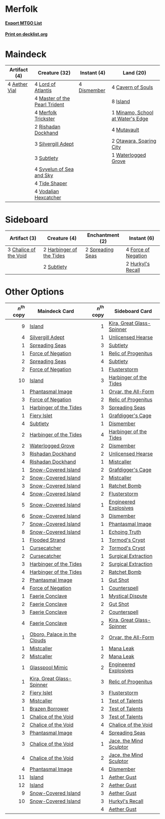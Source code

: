 # Merfolk

#### [Export MTGO List](../collection/Merfolk/Merfolk.txt)
#### [Print on decklist.org](http://decklist.org/?deckmain=4%09Aether%20Vial%0A4%09Cavern%20of%20Souls%0A4%09Dismember%0A8%09Island%0A4%09Lord%20of%20Atlantis%0A4%09Master%20of%20the%20Pearl%20Trident%0A4%09Merfolk%20Trickster%0A1%09Minamo,%20School%20at%20Water's%20Edge%0A4%09Mutavault%0A2%09Otawara,%20Soaring%20City%0A2%09Rishadan%20Dockhand%0A3%09Silvergill%20Adept%0A3%09Subtlety%0A4%09Svyelun%20of%20Sea%20and%20Sky%0A4%09Tide%20Shaper%0A4%09Vodalian%20Hexcatcher%0A1%09Waterlogged%20Grove&deckside=3%09Chalice%20of%20the%20Void%0A4%09Force%20of%20Negation%0A2%09Harbinger%20of%20the%20Tides%0A2%09Hurkyl's%20Recall%0A2%09Spreading%20Seas%0A2%09Subtlety)
# Maindeck

|                                     Artifact (4)                                      |                                             Creature (32)                                              |                                     Instant (4)                                      |                                                Land (20)                                                 |
|---------------------------------------------------------------------------------------|--------------------------------------------------------------------------------------------------------|--------------------------------------------------------------------------------------|----------------------------------------------------------------------------------------------------------|
|4 [Aether Vial](http://gatherer.wizards.com/Pages/Card/Details.aspx?multiverseid=48146)|4 [Lord of Atlantis](http://gatherer.wizards.com/Pages/Card/Details.aspx?multiverseid=707)              |4 [Dismember](http://gatherer.wizards.com/Pages/Card/Details.aspx?multiverseid=382182)|4 [Cavern of Souls](http://gatherer.wizards.com/Pages/Card/Details.aspx?multiverseid=278058)              |
|                                                                                       |4 [Master of the Pearl Trident](http://gatherer.wizards.com/Pages/Card/Details.aspx?multiverseid=438449)|                                                                                      |8 [Island](http://gatherer.wizards.com/Pages/Card/Details.aspx?multiverseid=439857)                       |
|                                                                                       |4 [Merfolk Trickster](http://gatherer.wizards.com/Pages/Card/Details.aspx?multiverseid=442944)          |                                                                                      |1 [Minamo, School at Water's Edge](http://gatherer.wizards.com/Pages/Card/Details.aspx?multiverseid=79179)|
|                                                                                       |2 [Rishadan Dockhand](http://gatherer.wizards.com/Pages/Card/Details.aspx?multiverseid=522135)          |                                                                                      |4 [Mutavault](http://gatherer.wizards.com/Pages/Card/Details.aspx?multiverseid=370733)                    |
|                                                                                       |3 [Silvergill Adept](http://gatherer.wizards.com/Pages/Card/Details.aspx?multiverseid=139682)           |                                                                                      |2 [Otawara, Soaring City](http://gatherer.wizards.com/Pages/Card/Details.aspx?multiverseid=548584)        |
|                                                                                       |3 [Subtlety](http://gatherer.wizards.com/Pages/Card/Details.aspx?multiverseid=522143)                   |                                                                                      |1 [Waterlogged Grove](http://gatherer.wizards.com/Pages/Card/Details.aspx?multiverseid=464198)            |
|                                                                                       |4 [Svyelun of Sea and Sky](http://gatherer.wizards.com/Pages/Card/Details.aspx?multiverseid=522145)     |                                                                                      |                                                                                                          |
|                                                                                       |4 [Tide Shaper](http://gatherer.wizards.com/Pages/Card/Details.aspx?multiverseid=522148)                |                                                                                      |                                                                                                          |
|                                                                                       |4 [Vodalian Hexcatcher](http://gatherer.wizards.com/Pages/Card/Details.aspx?multiverseid=574555)        |                                                                                      |                                                                                                          |


# Sideboard

|                                          Artifact (3)                                          |                                           Creature (4)                                            |                                      Enchantment (2)                                      |                                         Instant (6)                                          |
|------------------------------------------------------------------------------------------------|---------------------------------------------------------------------------------------------------|-------------------------------------------------------------------------------------------|----------------------------------------------------------------------------------------------|
|3 [Chalice of the Void](http://gatherer.wizards.com/Pages/Card/Details.aspx?multiverseid=442211)|2 [Harbinger of the Tides](http://gatherer.wizards.com/Pages/Card/Details.aspx?multiverseid=433017)|2 [Spreading Seas](http://gatherer.wizards.com/Pages/Card/Details.aspx?multiverseid=190405)|4 [Force of Negation](http://gatherer.wizards.com/Pages/Card/Details.aspx?multiverseid=464001)|
|                                                                                                |2 [Subtlety](http://gatherer.wizards.com/Pages/Card/Details.aspx?multiverseid=522143)              |                                                                                           |2 [Hurkyl's Recall](http://gatherer.wizards.com/Pages/Card/Details.aspx?multiverseid=135260)  |


# Other Options

|*n*<sup>th</sup> copy|                                            Maindeck Card                                            |*n*<sup>th</sup> copy|                                          Sideboard Card                                           |
|--------------------:|-----------------------------------------------------------------------------------------------------|--------------------:|---------------------------------------------------------------------------------------------------|
|                    9|[Island](http://gatherer.wizards.com/Pages/Card/Details.aspx?multiverseid=439857)                    |                    1|[Kira, Great Glass-Spinner](http://gatherer.wizards.com/Pages/Card/Details.aspx?multiverseid=74445)|
|                    4|[Silvergill Adept](http://gatherer.wizards.com/Pages/Card/Details.aspx?multiverseid=139682)          |                    1|[Unlicensed Hearse](http://gatherer.wizards.com/Pages/Card/Details.aspx?multiverseid=555447)       |
|                    1|[Spreading Seas](http://gatherer.wizards.com/Pages/Card/Details.aspx?multiverseid=190405)            |                    3|[Subtlety](http://gatherer.wizards.com/Pages/Card/Details.aspx?multiverseid=522143)                |
|                    1|[Force of Negation](http://gatherer.wizards.com/Pages/Card/Details.aspx?multiverseid=464001)         |                    1|[Relic of Progenitus](http://gatherer.wizards.com/Pages/Card/Details.aspx?multiverseid=174824)     |
|                    2|[Spreading Seas](http://gatherer.wizards.com/Pages/Card/Details.aspx?multiverseid=190405)            |                    4|[Subtlety](http://gatherer.wizards.com/Pages/Card/Details.aspx?multiverseid=522143)                |
|                    2|[Force of Negation](http://gatherer.wizards.com/Pages/Card/Details.aspx?multiverseid=464001)         |                    1|[Flusterstorm](http://gatherer.wizards.com/Pages/Card/Details.aspx?multiverseid=228255)            |
|                   10|[Island](http://gatherer.wizards.com/Pages/Card/Details.aspx?multiverseid=439857)                    |                    3|[Harbinger of the Tides](http://gatherer.wizards.com/Pages/Card/Details.aspx?multiverseid=433017)  |
|                    1|[Phantasmal Image](http://gatherer.wizards.com/Pages/Card/Details.aspx?multiverseid=220099)          |                    1|[Orvar, the All-Form](http://gatherer.wizards.com/Pages/Card/Details.aspx?multiverseid=503678)     |
|                    3|[Force of Negation](http://gatherer.wizards.com/Pages/Card/Details.aspx?multiverseid=464001)         |                    2|[Relic of Progenitus](http://gatherer.wizards.com/Pages/Card/Details.aspx?multiverseid=174824)     |
|                    1|[Harbinger of the Tides](http://gatherer.wizards.com/Pages/Card/Details.aspx?multiverseid=433017)    |                    3|[Spreading Seas](http://gatherer.wizards.com/Pages/Card/Details.aspx?multiverseid=190405)          |
|                    1|[Fiery Islet](http://gatherer.wizards.com/Pages/Card/Details.aspx?multiverseid=464187)               |                    1|[Grafdigger's Cage](http://gatherer.wizards.com/Pages/Card/Details.aspx?multiverseid=278452)       |
|                    4|[Subtlety](http://gatherer.wizards.com/Pages/Card/Details.aspx?multiverseid=522143)                  |                    1|[Dismember](http://gatherer.wizards.com/Pages/Card/Details.aspx?multiverseid=382182)               |
|                    2|[Harbinger of the Tides](http://gatherer.wizards.com/Pages/Card/Details.aspx?multiverseid=433017)    |                    4|[Harbinger of the Tides](http://gatherer.wizards.com/Pages/Card/Details.aspx?multiverseid=433017)  |
|                    2|[Waterlogged Grove](http://gatherer.wizards.com/Pages/Card/Details.aspx?multiverseid=464198)         |                    2|[Dismember](http://gatherer.wizards.com/Pages/Card/Details.aspx?multiverseid=382182)               |
|                    3|[Rishadan Dockhand](http://gatherer.wizards.com/Pages/Card/Details.aspx?multiverseid=522135)         |                    2|[Unlicensed Hearse](http://gatherer.wizards.com/Pages/Card/Details.aspx?multiverseid=555447)       |
|                    4|[Rishadan Dockhand](http://gatherer.wizards.com/Pages/Card/Details.aspx?multiverseid=522135)         |                    1|[Mistcaller](http://gatherer.wizards.com/Pages/Card/Details.aspx?multiverseid=447198)              |
|                    1|[Snow-Covered Island](http://gatherer.wizards.com/Pages/Card/Details.aspx?multiverseid=121130)       |                    2|[Grafdigger's Cage](http://gatherer.wizards.com/Pages/Card/Details.aspx?multiverseid=278452)       |
|                    2|[Snow-Covered Island](http://gatherer.wizards.com/Pages/Card/Details.aspx?multiverseid=121130)       |                    2|[Mistcaller](http://gatherer.wizards.com/Pages/Card/Details.aspx?multiverseid=447198)              |
|                    3|[Snow-Covered Island](http://gatherer.wizards.com/Pages/Card/Details.aspx?multiverseid=121130)       |                    1|[Ratchet Bomb](http://gatherer.wizards.com/Pages/Card/Details.aspx?multiverseid=370623)            |
|                    4|[Snow-Covered Island](http://gatherer.wizards.com/Pages/Card/Details.aspx?multiverseid=121130)       |                    2|[Flusterstorm](http://gatherer.wizards.com/Pages/Card/Details.aspx?multiverseid=228255)            |
|                    5|[Snow-Covered Island](http://gatherer.wizards.com/Pages/Card/Details.aspx?multiverseid=121130)       |                    1|[Engineered Explosives](http://gatherer.wizards.com/Pages/Card/Details.aspx?multiverseid=50139)    |
|                    6|[Snow-Covered Island](http://gatherer.wizards.com/Pages/Card/Details.aspx?multiverseid=121130)       |                    3|[Dismember](http://gatherer.wizards.com/Pages/Card/Details.aspx?multiverseid=382182)               |
|                    7|[Snow-Covered Island](http://gatherer.wizards.com/Pages/Card/Details.aspx?multiverseid=121130)       |                    1|[Phantasmal Image](http://gatherer.wizards.com/Pages/Card/Details.aspx?multiverseid=220099)        |
|                    8|[Snow-Covered Island](http://gatherer.wizards.com/Pages/Card/Details.aspx?multiverseid=121130)       |                    1|[Echoing Truth](http://gatherer.wizards.com/Pages/Card/Details.aspx?multiverseid=405212)           |
|                    1|[Flooded Strand](http://gatherer.wizards.com/Pages/Card/Details.aspx?multiverseid=405098)            |                    1|[Tormod's Crypt](http://gatherer.wizards.com/Pages/Card/Details.aspx?multiverseid=389723)          |
|                    1|[Cursecatcher](http://gatherer.wizards.com/Pages/Card/Details.aspx?multiverseid=442042)              |                    2|[Tormod's Crypt](http://gatherer.wizards.com/Pages/Card/Details.aspx?multiverseid=389723)          |
|                    2|[Cursecatcher](http://gatherer.wizards.com/Pages/Card/Details.aspx?multiverseid=442042)              |                    1|[Surgical Extraction](http://gatherer.wizards.com/Pages/Card/Details.aspx?multiverseid=397706)     |
|                    3|[Harbinger of the Tides](http://gatherer.wizards.com/Pages/Card/Details.aspx?multiverseid=433017)    |                    2|[Surgical Extraction](http://gatherer.wizards.com/Pages/Card/Details.aspx?multiverseid=397706)     |
|                    4|[Harbinger of the Tides](http://gatherer.wizards.com/Pages/Card/Details.aspx?multiverseid=433017)    |                    2|[Ratchet Bomb](http://gatherer.wizards.com/Pages/Card/Details.aspx?multiverseid=370623)            |
|                    2|[Phantasmal Image](http://gatherer.wizards.com/Pages/Card/Details.aspx?multiverseid=220099)          |                    1|[Gut Shot](http://gatherer.wizards.com/Pages/Card/Details.aspx?multiverseid=397673)                |
|                    4|[Force of Negation](http://gatherer.wizards.com/Pages/Card/Details.aspx?multiverseid=464001)         |                    1|[Counterspell](http://gatherer.wizards.com/Pages/Card/Details.aspx?multiverseid=699)               |
|                    1|[Faerie Conclave](http://gatherer.wizards.com/Pages/Card/Details.aspx?multiverseid=106531)           |                    1|[Mystical Dispute](http://gatherer.wizards.com/Pages/Card/Details.aspx?multiverseid=473020)        |
|                    2|[Faerie Conclave](http://gatherer.wizards.com/Pages/Card/Details.aspx?multiverseid=106531)           |                    2|[Gut Shot](http://gatherer.wizards.com/Pages/Card/Details.aspx?multiverseid=397673)                |
|                    3|[Faerie Conclave](http://gatherer.wizards.com/Pages/Card/Details.aspx?multiverseid=106531)           |                    2|[Counterspell](http://gatherer.wizards.com/Pages/Card/Details.aspx?multiverseid=699)               |
|                    4|[Faerie Conclave](http://gatherer.wizards.com/Pages/Card/Details.aspx?multiverseid=106531)           |                    2|[Kira, Great Glass-Spinner](http://gatherer.wizards.com/Pages/Card/Details.aspx?multiverseid=74445)|
|                    1|[Oboro, Palace in the Clouds](http://gatherer.wizards.com/Pages/Card/Details.aspx?multiverseid=74206)|                    2|[Orvar, the All-Form](http://gatherer.wizards.com/Pages/Card/Details.aspx?multiverseid=503678)     |
|                    1|[Mistcaller](http://gatherer.wizards.com/Pages/Card/Details.aspx?multiverseid=447198)                |                    1|[Mana Leak](http://gatherer.wizards.com/Pages/Card/Details.aspx?multiverseid=45242)                |
|                    2|[Mistcaller](http://gatherer.wizards.com/Pages/Card/Details.aspx?multiverseid=447198)                |                    2|[Mana Leak](http://gatherer.wizards.com/Pages/Card/Details.aspx?multiverseid=45242)                |
|                    1|[Glasspool Mimic](http://gatherer.wizards.com/Pages/Card/Details.aspx?multiverseid=491688)           |                    2|[Engineered Explosives](http://gatherer.wizards.com/Pages/Card/Details.aspx?multiverseid=50139)    |
|                    1|[Kira, Great Glass-Spinner](http://gatherer.wizards.com/Pages/Card/Details.aspx?multiverseid=74445)  |                    3|[Relic of Progenitus](http://gatherer.wizards.com/Pages/Card/Details.aspx?multiverseid=174824)     |
|                    2|[Fiery Islet](http://gatherer.wizards.com/Pages/Card/Details.aspx?multiverseid=464187)               |                    3|[Flusterstorm](http://gatherer.wizards.com/Pages/Card/Details.aspx?multiverseid=228255)            |
|                    3|[Mistcaller](http://gatherer.wizards.com/Pages/Card/Details.aspx?multiverseid=447198)                |                    1|[Test of Talents](http://gatherer.wizards.com/Pages/Card/Details.aspx?multiverseid=513536)         |
|                    1|[Brazen Borrower](http://gatherer.wizards.com/Pages/Card/Details.aspx?multiverseid=473001)           |                    2|[Test of Talents](http://gatherer.wizards.com/Pages/Card/Details.aspx?multiverseid=513536)         |
|                    1|[Chalice of the Void](http://gatherer.wizards.com/Pages/Card/Details.aspx?multiverseid=442211)       |                    3|[Test of Talents](http://gatherer.wizards.com/Pages/Card/Details.aspx?multiverseid=513536)         |
|                    2|[Chalice of the Void](http://gatherer.wizards.com/Pages/Card/Details.aspx?multiverseid=442211)       |                    4|[Chalice of the Void](http://gatherer.wizards.com/Pages/Card/Details.aspx?multiverseid=442211)     |
|                    3|[Phantasmal Image](http://gatherer.wizards.com/Pages/Card/Details.aspx?multiverseid=220099)          |                    4|[Spreading Seas](http://gatherer.wizards.com/Pages/Card/Details.aspx?multiverseid=190405)          |
|                    3|[Chalice of the Void](http://gatherer.wizards.com/Pages/Card/Details.aspx?multiverseid=442211)       |                    1|[Jace, the Mind Sculptor](http://gatherer.wizards.com/Pages/Card/Details.aspx?multiverseid=442051) |
|                    4|[Chalice of the Void](http://gatherer.wizards.com/Pages/Card/Details.aspx?multiverseid=442211)       |                    2|[Jace, the Mind Sculptor](http://gatherer.wizards.com/Pages/Card/Details.aspx?multiverseid=442051) |
|                    4|[Phantasmal Image](http://gatherer.wizards.com/Pages/Card/Details.aspx?multiverseid=220099)          |                    4|[Dismember](http://gatherer.wizards.com/Pages/Card/Details.aspx?multiverseid=382182)               |
|                   11|[Island](http://gatherer.wizards.com/Pages/Card/Details.aspx?multiverseid=439857)                    |                    1|[Aether Gust](http://gatherer.wizards.com/Pages/Card/Details.aspx?multiverseid=466796)             |
|                   12|[Island](http://gatherer.wizards.com/Pages/Card/Details.aspx?multiverseid=439857)                    |                    2|[Aether Gust](http://gatherer.wizards.com/Pages/Card/Details.aspx?multiverseid=466796)             |
|                    9|[Snow-Covered Island](http://gatherer.wizards.com/Pages/Card/Details.aspx?multiverseid=121130)       |                    3|[Aether Gust](http://gatherer.wizards.com/Pages/Card/Details.aspx?multiverseid=466796)             |
|                   10|[Snow-Covered Island](http://gatherer.wizards.com/Pages/Card/Details.aspx?multiverseid=121130)       |                    3|[Hurkyl's Recall](http://gatherer.wizards.com/Pages/Card/Details.aspx?multiverseid=135260)         |
|                     |                                                                                                     |                    4|[Aether Gust](http://gatherer.wizards.com/Pages/Card/Details.aspx?multiverseid=466796)             |

